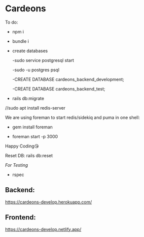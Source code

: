 # Cardeons

To do:

- npm i

- bundle i

- create databases

  -sudo service postgresql start
  
  -sudo -u postgres  psql
  
  -CREATE DATABASE cardeons_backend_development;
  
  -CREATE DATABASE cardeons_backend_test;

- rails db:migrate

 //sudo apt install redis-server 
<!-- - redis-server --daemonize yes -->
<!-- || -->
<!-- - bundle exec sidekiq --environment development -->

We are using foreman to start redis/sidekiq and puma in one shell:

- gem install foreman

- foreman start -p 3000


Happy Coding😘

Reset DB: rails db:reset


*For Testing*
<!-- - bundle exec sidekiq --environment test -->
- rspec 

## Backend: 

https://cardeons-develop.herokuapp.com/

## Frontend: 

https://cardeons-develop.netlify.app/
